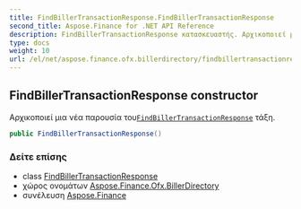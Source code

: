 ```yaml
---
title: FindBillerTransactionResponse.FindBillerTransactionResponse
second_title: Aspose.Finance for .NET API Reference
description: FindBillerTransactionResponse κατασκευαστής. Αρχικοποιεί μια νέα παρουσία τουFindBillerTransactionResponse τάξη.
type: docs
weight: 10
url: /el/net/aspose.finance.ofx.billerdirectory/findbillertransactionresponse/findbillertransactionresponse/
---
```

## FindBillerTransactionResponse constructor

Αρχικοποιεί μια νέα παρουσία του[`FindBillerTransactionResponse`](../) τάξη.

```csharp
public FindBillerTransactionResponse()
```

### Δείτε επίσης

* class [FindBillerTransactionResponse](../)
* χώρος ονομάτων [Aspose.Finance.Ofx.BillerDirectory](../../findbillertransactionresponse/)
* συνέλευση [Aspose.Finance](../../../)


